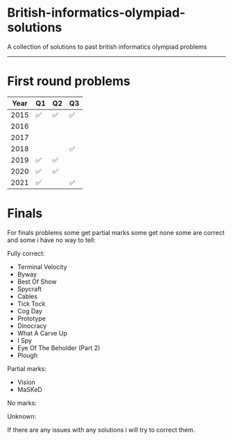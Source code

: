 # British-informatics-olympiad-solutions

A collection of solutions to past british informatics olympiad problems

-----
# First round problems

| Year | Q1 | Q2 | Q3 |
| - | - | - | - |
| 2015 | ✅ | ✅ | ✅ |
| 2016 |  |  |  |
| 2017 |  |  |  |
| 2018 |  |  | ✅ |
| 2019 | ✅ | ✅ |  |
| 2020 | ✅ | ✅ |  |
| 2021 | ✅ |  | ✅ |

# Finals
For finals problems some get partial marks some get none some are correct and some i have no way to tell:

Fully correct:
 * Terminal Velocity
 * Byway
 * Best Of Show
 * Spycraft
 * Cables
 * Tick Tock
 * Cog Day
 * Prototype
 * Dinocracy
 * What A Carve Up
 * I Spy
 * Eye Of The Beholder (Part 2)
 * Plough
 
Partial marks:
 * Vision
 * MaSKeD
 
No marks:
 
Unknown:

If there are any issues with any solutions i will try to correct them.
